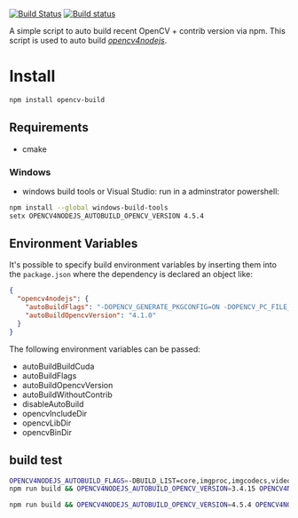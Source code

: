 [![Build Status](https://travis-ci.org/justadudewhohacks/npm-opencv-build.svg?branch=master)](http://travis-ci.org/justadudewhohacks/npm-opencv-build)
[![Build status](https://ci.appveyor.com/api/projects/status/uv8n2sruno95rxtq/branch/master?svg=true)](https://ci.appveyor.com/project/justadudewhohacks/npm-opencv-build/branch/master)

A simple script to auto build recent OpenCV + contrib version via npm. This script is used to auto build [*opencv4nodejs*](https://github.com/UrielCh/opencv4nodejs).

# Install

``` bash
npm install opencv-build
```

## Requirements

- cmake

### Windows

- windows build tools or Visual Studio: run in a adminstrator powershell:

``` bash
npm install --global windows-build-tools
setx OPENCV4NODEJS_AUTOBUILD_OPENCV_VERSION 4.5.4
```

## Environment Variables

It's possible to specify build environment variables by inserting them into the `package.json` where the dependency is declared an object like:

```json
{
  "opencv4nodejs": {
    "autoBuildFlags": "-DOPENCV_GENERATE_PKGCONFIG=ON -DOPENCV_PC_FILE_NAME=opencv.pc",
    "autoBuildOpencvVersion": "4.1.0"
  }
}
```

The following environment variables can be passed:

- autoBuildBuildCuda
- autoBuildFlags
- autoBuildOpencvVersion
- autoBuildWithoutContrib
- disableAutoBuild
- opencvIncludeDir
- opencvLibDir
- opencvBinDir

## build test

```bash
OPENCV4NODEJS_AUTOBUILD_FLAGS=-DBUILD_LIST=core,imgproc,imgcodecs,videoio,highgui,video,calib3d,features2d,objdetect,dnn,ml,flann,photo,stitching,gapi
npm run build && OPENCV4NODEJS_AUTOBUILD_OPENCV_VERSION=3.4.15 OPENCV4NODEJS_AUTOBUILD_WITHOUT_CONTRIB=1 npm run do-install
```

```bash
npm run build && OPENCV4NODEJS_AUTOBUILD_OPENCV_VERSION=4.5.4 OPENCV4NODEJS_AUTOBUILD_WITHOUT_CONTRIB=1 npm run do-install
```
